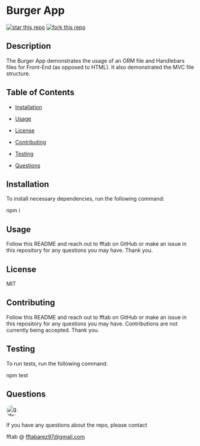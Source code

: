 # Burger App

[![star this repo](https://githubbadges.com/star.svg?user=fftab&repo=READMEGenerator&style=default)](https://github.com/fftab/READMEGenerator)
[![fork this repo](https://githubbadges.com/fork.svg?user=fftab&repo=READMEGenerator&style=default)](https://github.com/fftab/READMEGenerator/fork)
## Description

The Burger App demonstrates the usage of an ORM file and Handlebars files for Front-End (as opposed to HTML). It also demonstrated the MVC file structure.

## Table of Contents

* [Installation](#installation)

* [Usage](#usage)

* [License](#license)

* [Contributing](#contributing)

* [Testing](#testing)

* [Questions](#questions)

## Installation

To install necessary dependencies, run the following command:

npm i

## Usage

Follow this README and reach out to fftab on GitHub or make an issue in this repository for any questions you may have. Thank you.

## License

MIT

## Contributing

Follow this README and reach out to fftab on GitHub or make an issue in this repository for any questions you may have. Contributions are not currently being accepted. Thank you.

## Testing

To run tests, run the following command:

npm test

## Questions

<img src="https://avatars2.githubusercontent.com/u/59068267?v=4" alt="github avatar" style="border-radius: 16px" width="30"/>

If you have any questions about the repo, please contact

fftab @ fftabarez97@gmail.com
